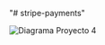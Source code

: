 "# stripe-payments" 

![Diagrama Proyecto 4](https://github.com/user-attachments/assets/415cb226-037c-4528-a46f-c132b71b8cfc)
